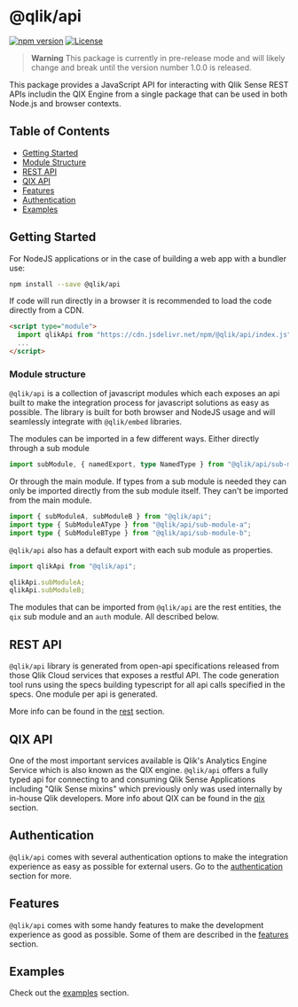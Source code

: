 # @qlik/api

[![npm version](https://img.shields.io/npm/v/@qlik/api.svg)](https://www.npmjs.com/package/@qlik/api)
[![License](https://img.shields.io/badge/license-ISC-blue.svg)](https://opensource.org/licenses/ISC)

> **Warning**
> This package is currently in pre-release mode and will likely change and break until the version number 1.0.0 is released.

This package provides a JavaScript API for interacting with Qlik Sense REST APIs includin the QIX Engine from a single package that can be used in both Node.js and browser contexts.

## Table of Contents

- [Getting Started](#getting-started)
- [Module Structure](#module-structure)
- [REST API](./docs/rest.md)
- [QIX API](./docs/qix.md)
- [Features](./docs/features.md)
- [Authentication](./docs/authentication.md)
- [Examples](./docs/examples.md)

## Getting Started

For NodeJS applications or in the case of building a web app with a bundler use:

```sh
npm install --save @qlik/api
```

If code will run directly in a browser it is recommended to load the code directly from a CDN.

```html
<script type="module">
  import qlikApi from "https://cdn.jsdelivr.net/npm/@qlik/api/index.js";
  ...
</script>
```

### Module structure

`@qlik/api` is a collection of javascript modules which each exposes an api built to make the integration process for javascript solutions as easy as possible. The library is built for both browser and NodeJS usage and will seamlessly integrate with `@qlik/embed` libraries.

The modules can be imported in a few different ways. Either directly through a sub module

```ts
import subModule, { namedExport, type NamedType } from "@qlik/api/sub-module";
```

Or through the main module. If types from a sub module is needed they can only be imported directly from the sub module itself. They can't be imported from the main module.

```ts
import { subModuleA, subModuleB } from "@qlik/api";
import type { SubModuleAType } from "@qlik/api/sub-module-a";
import type { SubModuleBType } from "@qlik/api/sub-module-b";
```

`@qlik/api` also has a default export with each sub module as properties.

```ts
import qlikApi from "@qlik/api";

qlikApi.subModuleA;
qlikApi.subModuleB;
```

The modules that can be imported from `@qlik/api` are the rest entities, the `qix` sub module and an `auth` module. All described below.

## REST API

`@qlik/api` library is generated from open-api specifications released from those Qlik Cloud services that exposes a restful API. The code generation tool runs using the specs building typescript for all api calls specified in the specs. One module per api is generated.

More info can be found in the [rest](./docs/rest.md) section.

## QIX API

One of the most important services available is Qlik's Analytics Engine Service which is also known as the QIX engine. `@qlik/api` offers a fully typed api for connecting to and consuming Qlik Sense Applications including "Qlik Sense mixins" which previously only was used internally by in-house Qlik developers. More info about QIX can be found in the [qix](./docs/qix.md) section.

## Authentication

`@qlik/api` comes with several authentication options to make the integration experience as easy as possible for external users. Go to the [authentication](./docs/authentication.md) section for more.

## Features

`@qlik/api` comes with some handy features to make the development experience as good as possible. Some of them are described in the [features](./docs/features.md) section.

## Examples

Check out the [examples](./docs/examples.md) section.

